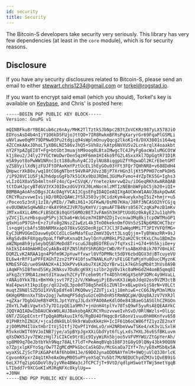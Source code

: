 ```yaml
---
id: security
title: Security
---
```


The Bitcoin-S developers take security very seriously. This library has
very few dependencies (at least in the `core` module), which is for
security reasons.

## Disclosure

If you have any security disclosures related to Bitcoin-S, please send an
email to either [stewart.chris1234@gmail.com](mailto:stewart.chris1234@gmail.com?subject=Bitcoin-S%20Security%20Disclosure)
or [torkel@rogstad.io](mailto:torkel@rogstad.io?subject=Bitcoin-S%20Security%20Disclosure).

If you want to encrypt said email (which you should), Torkel's key is available on [Keybase](https://keybase.io/torkelrogstad/pgp_keys.asc?fingerprint=c5dc349be6daa834ad9d59d712beee5312accec4), and Chris' is posted here:

```
-----BEGIN PGP PUBLIC KEY BLOCK-----
Version: GnuPG v1

mQINBFku8rYBEACub6cz6nAy/MHK2TlTztkSJbNpc2B3tZoVCKRz987yLX578JiO
EDYosAsD4b4nIjY1O6kD5FUjoJttQO+7IR8RwkmBFRsPqXaryrGr69FqaPlGSMLi
uNVlawe0qMY79DPNw03Pu2tdgiq94sWplmOnuyQqcg2lkoK1+8/DXX3801s164wq
4ZCCmkAAxJDhoLTyXB6LNI586vJhQ5+SVh8z/kAtp6NVXU5v2LcnkrqlX4oaakbt
nY2FYpAZgEI8T+Fg+btGbt3muajhM9ooq0LBtaIMwgcTC4JPyFg6acWaluMGCOtW
k1j8eu2/J4ly27YGCtWoDwrDen5qzHF6mm1HI4ko9fG2L4SxxXkl7DpGgtR71D1R
mSA9yot8oPwWW1NRncIct188uRuhy4CJIylNU88iqgpUZfYRqwaDl2KCrEbetGMT
yZSBVyilXdNjzFUJFtOPAxKmYPztUcEL1hEyGOu03YFt3FQr7QHhNR8+v688DdH4
QHpwcrXkB0x/wq18tCO6gNTbnt94VR4PJUvz3BjP7XrHGn3ljKt5PPHO7cmPkDH5
/iP928VC1U5FjAJh6dpsGgFb7k51CKx9bUJRDmL3GUMxFvmo+4YZpTKS5G+Ighs3
vLIzO1X0aV5b4mltn4Fz4o/Cp+CSVqK//YnetezkmrvwQ2u/iOGeqRKhXwARAQAB
tCtDaHJpcyBTdGV3YXJ0IDxzdGV3YXJ0LmNocmlzMTIzNEBnbWFpbC5jb20+iQI+
BBMBAgAoAhsDBgsJCAcDAgYVCAIJCgsEFgIDAQIeAQIXgAUCWxW1AAUJBakpQwAK
CRCYRuzvvweIvijkD/0RQzQAWcJY5XJ503vj0CidzKym4ueykxhgISiZ+hmjr+u5
/Poceo5z3nXj1zI8/yMIb//7WRiX61+JGFKwN/OsM07KHa/J8Rf3NCASO2hYCGjq
ev0UOWUeSqHwN8zr4kAY9hKZJVR7byKmYV/iqmuAFTB4Nrs8567CzqKaPezB1mKv
JMTxx4XiL4M6cFiBSbCBi0qGYS6M0zBETJvFAmSh3H3PtUUdGz0kAyE2Ju11qhPh
yZVCjILnzHbsguqPSPsj3Cba6+WcbGzm7HIBPdZDjIvcnuw3Mq8kjtcpOWTMoGP1
q9xHioP97Gh+E+z7iFo8g2NszZ1wEzL4k3TnO0keknOmfOVn5zSINp6M8CHCTbzr
ls+qqHjcbAfs5BbNRMXxapO78kvSQSDenRjpC7JCl3FIwWqoMMi7T3PIYVFQfMG+
EyC3UMVOGmIDavw6yDCCdILcGeMdafEuzZmmV3Qvtt3LsqQjjm+TyBhWazRR+9sJ
kRgSdvBkF8XgqyOpaLffWPoKxnaQtJwylQnYuUM8kLP52aH2C9ctKxLChu1BDmZm
aWZNpm8h9jySeybQSBlMeDd8TrscuGJ8qBEOfREuv7fqYxsIi+G74+9h5kjiOe+y
hkIkSI440mAHRIoCyAkBx4EFZN5lRdYShRGRQrCWD/RrFssABmXhBik707V0nLkC
DQRZLvK2ARAA1gn4P9fm9KJpYuwYfxwrl0VfDPMNct5dDY6zbdQGV3djBTcuyeVU
EL6w4rRfF1aPFFEXGhT2zn2tPY410fswTNANLKuP/sFEiGEfaMjmYu0DucCMyznK
KMbE5FGD/ue0SHAN2K+A13OkPVv6kabu7XiK2QzYBrw1Lk7kGhSqMb8t3hVs0A9B
iAqWFhSIBfmnd5SKyJKNksv7DuBcgK9Xjszlbr2gV0v1kc0aMHGdZH4omB5qmq8I
aFkgZcY3MbA1zmetd1YauwzhZCFyTFcebm9trTn4D5htHGgXSehP3DMc4y9HVaLL
rANAi0Ykk7Bi+BmYHkjsvt7FZj2/V/KWkwgiPjEBvnKX3iWpbJdqU2os9VZM3ctB
WaE4pwsXt1kpiEgc/qUJ2xQL3po0dTO8q5heE6iZUNlD+xBLwpUxGjS8rN+V0LCt
muqtZ8N8lSZD5U1XVVEpEdfe8lPKQ0wvjZZUTjix1j18mhiwE+cC66JNyM3mlMUx
GKHg6M8nnXxTSbv2ogj7wXmqPF5dq5uGzCeDhdnR5tRmNQCpW/QUq8AJzV7VXRJl
+qZXar7DgbGUeRBY4M3LJptYUYqJ3LdxYPAO0AeKdlO0e843BaeG1ASGlhCZRGOn
Z0xYL7wBiVgwtx57y7D1zpQE1a9Mh7+jnUnH4tplYv70TsQ9wF5yuRsAEQEAAYkC
JQQYAQIADwIbDAUCWxW0LAUJBakobgAKCRCYRuzvvweIvhSvD/0RlNWzls+OlLqc
6NT/ZGGpECntrfTpQqA0MakuuIkf6/RgBU4OfHqqcBrG8onV1vuu0hH0KnYvv658
01PHRthIZN1K/+jcaIdNkOLbl9k9rWaDxKkHzH+IcIF61b6oCW86ffZ1yzZE2nxY
zjO0MVM4IlUxtHbrItVj5Itfj7QxPf1YdmLxO/xH2NRbmVwwTSKe4/xK3v1LSxlH
R5vknUWIT69VJoINB7jye/aSpBYpJgxXXiGbdYyt6fLyLxds7HXLJ6v6SfBKLuvm
qXsDWX5Jyv7EWzzHgl7iCIkCe9tr8ic9IyyWiRn5bjoo5vVFVMYWU/ZtGpYerAh/
sp8M09q7OeJbtbYkh9Nqz78ALt7ldT+PeAmqBVqb188F3tG8yG9lQNy43bk90Q8N
o7ZpjxlpKFYoSq/Ow7TZgMCdMPkGbcCaSkGDv/McGsaOa7IYf+7n/yE0xMSb0x5A
wyaXSLZjScTPiKGAP4fAf6hb0H1Je/69DOJynaODONAYfmlM+9WQjuVlQ3J0rlcK
Cgvon6XyxrZ4q1tKheAxOmyM0OSuPYyeXSqCYu5bt7MzNEDUChydZM3v1QvEB9iG
6eLX7fq2ipGGDoVl8y1yVRe4BWa3cJfCPC7jT+9VtD/qdlpHSwotYTWj5metYgqB
LTIbdd7r9XCGoKIxMJRqNFXc8kylUg==
=J0NH
-----END PGP PUBLIC KEY BLOCK-----
```
